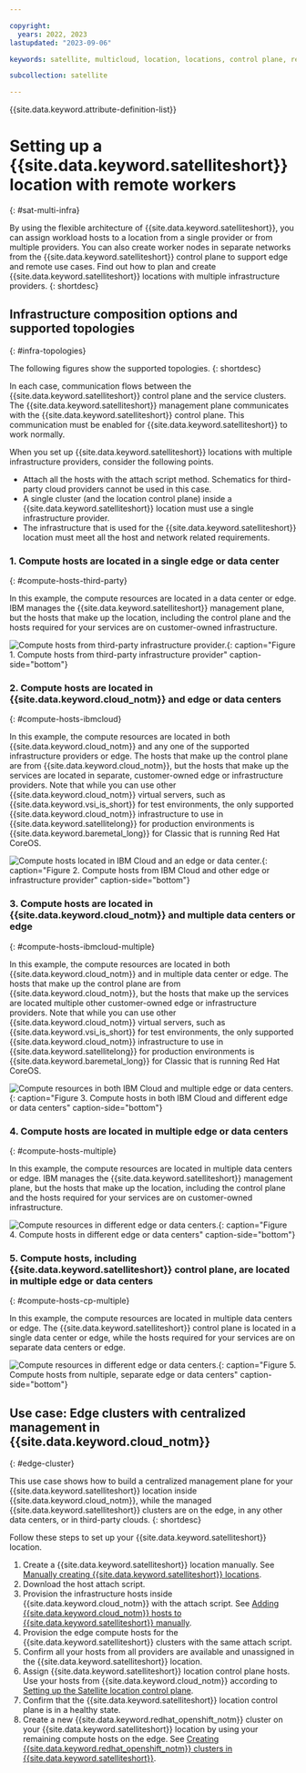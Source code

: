 ```yaml
---

copyright:
  years: 2022, 2023
lastupdated: "2023-09-06"

keywords: satellite, multicloud, location, locations, control plane, remote workers

subcollection: satellite

---
```


{{site.data.keyword.attribute-definition-list}}


# Setting up a {{site.data.keyword.satelliteshort}} location with remote workers
{: #sat-multi-infra}

By using the flexible architecture of {{site.data.keyword.satelliteshort}}, you can assign workload hosts to a location from a single provider or from multiple providers. You can also create worker nodes in separate networks from the {{site.data.keyword.satelliteshort}} control plane to support edge and remote use cases. Find out how to plan and create {{site.data.keyword.satelliteshort}} locations with multiple infrastructure providers.
{: shortdesc} 

## Infrastructure composition options and supported topologies
{: #infra-topologies}

The following figures show the supported topologies. 
{: shortdesc} 

In each case, communication flows between the {{site.data.keyword.satelliteshort}} control plane and the service clusters. The {{site.data.keyword.satelliteshort}} management plane communicates with the {{site.data.keyword.satelliteshort}} control plane. This communication must be enabled for {{site.data.keyword.satelliteshort}} to work normally.

When you set up {{site.data.keyword.satelliteshort}} locations with multiple infrastructure providers, consider the following points.

- Attach all the hosts with the attach script method. Schematics for third-party cloud providers cannot be used in this case.
- A single cluster (and the location control plane) inside a {{site.data.keyword.satelliteshort}} location must use a single infrastructure provider.
- The infrastructure that is used for the {{site.data.keyword.satelliteshort}} location must meet all the host and network related requirements.

### 1. Compute hosts are located in a single edge or data center
{: #compute-hosts-third-party}

In this example, the compute resources are located in a data center or edge. IBM manages the {{site.data.keyword.satelliteshort}} management plane, but the hosts that make up the location, including the control plane and the hosts required for your services are on customer-owned infrastructure.

![Compute hosts from third-party infrastructure provider.](images/topology-1.svg){: caption="Figure 1. Compute hosts from third-party infrastructure provider" caption-side="bottom"}

### 2. Compute hosts are located in {{site.data.keyword.cloud_notm}} and edge or data centers
{: #compute-hosts-ibmcloud}

In this example, the compute resources are located in both {{site.data.keyword.cloud_notm}} and any one of the supported infrastructure providers or edge. The hosts that make up the control plane are from {{site.data.keyword.cloud_notm}}, but the hosts that make up the services are located in separate, customer-owned edge or infrastructure providers. Note that while you can use other {{site.data.keyword.cloud_notm}} virtual servers, such as {{site.data.keyword.vsi_is_short}} for test environments, the only supported {{site.data.keyword.cloud_notm}} infrastructure to use in {{site.data.keyword.satellitelong}} for production environments is {{site.data.keyword.baremetal_long}} for Classic that is running Red Hat CoreOS.

![Compute hosts located in IBM Cloud and an edge or data center.](images/topology-2.svg){: caption="Figure 2. Compute hosts from IBM Cloud and other edge or infrastructure provider" caption-side="bottom"}

### 3. Compute hosts are located in {{site.data.keyword.cloud_notm}} and multiple data centers or edge
{: #compute-hosts-ibmcloud-multiple}

In this example, the compute resources are located in both {{site.data.keyword.cloud_notm}} and in multiple data center or edge. The hosts that make up the control plane are from {{site.data.keyword.cloud_notm}}, but the hosts that make up the services are located multiple other customer-owned edge or infrastructure providers. Note that while you can use other {{site.data.keyword.cloud_notm}} virtual servers, such as {{site.data.keyword.vsi_is_short}} for test environments, the only supported {{site.data.keyword.cloud_notm}} infrastructure to use in {{site.data.keyword.satellitelong}} for production environments is {{site.data.keyword.baremetal_long}} for Classic that is running Red Hat CoreOS.

![Compute resources in both IBM Cloud and multiple edge or data centers.](images/topology-3.svg){: caption="Figure 3. Compute hosts in both IBM Cloud and different edge or data centers" caption-side="bottom"}

### 4. Compute hosts are located in multiple edge or data centers
{: #compute-hosts-multiple}

In this example, the compute resources are located in multiple data centers or edge. IBM manages the {{site.data.keyword.satelliteshort}} management plane, but the hosts that make up the location, including the control plane and the hosts required for your services are on customer-owned infrastructure.

![Compute resources in different edge or data centers.](images/topology-4.svg){: caption="Figure 4. Compute hosts in different edge or data centers" caption-side="bottom"}

### 5. Compute hosts, including {{site.data.keyword.satelliteshort}} control plane, are located in multiple edge or data centers
{: #compute-hosts-cp-multiple}

In this example, the compute resources are located in multiple data centers or edge. The {{site.data.keyword.satelliteshort}} control plane is located in a single data center or edge, while the hosts required for your services are on separate data centers or edge.

![Compute resources in different edge or data centers.](images/topology-5.svg){: caption="Figure 5. Compute hosts from nultiple, separate edge or data centers" caption-side="bottom"}

## Use case: Edge clusters with centralized management in {{site.data.keyword.cloud_notm}}
{: #edge-cluster}

This use case shows how to build a centralized management plane for your {{site.data.keyword.satelliteshort}} location inside {{site.data.keyword.cloud_notm}}, while the managed {{site.data.keyword.satelliteshort}} clusters are on the edge, in any other data centers, or in third-party clouds.
{: shortdesc} 

Follow these steps to set up your {{site.data.keyword.satelliteshort}} location.

1. Create a {{site.data.keyword.satelliteshort}} location manually. See [Manually creating {{site.data.keyword.satelliteshort}} locations](/docs/satellite?topic=satellite-loc-manual-create).
2. Download the host attach script.
3. Provision the infrastructure hosts inside {{site.data.keyword.cloud_notm}} with the attach script. See [Adding {{site.data.keyword.cloud_notm}} hosts to {{site.data.keyword.satelliteshort}} manually](/docs/satellite?topic=satellite-ibm#ibm-host-attach).
4. Provision the edge compute hosts for the {{site.data.keyword.satelliteshort}} clusters with the same attach script.
5. Confirm all your hosts from all providers are available and unassigned in the {{site.data.keyword.satelliteshort}} location.
6. Assign {{site.data.keyword.satelliteshort}} location control plane hosts. Use your hosts from {{site.data.keyword.cloud_notm}} according to [Setting up the Satellite location control plane](/docs/satellite?topic=satellite-setup-control-plane).
7. Confirm that the {{site.data.keyword.satelliteshort}} location control plane is in a healthy state.
8. Create a new {{site.data.keyword.redhat_openshift_notm}} cluster on your {{site.data.keyword.satelliteshort}} location by using your remaining compute hosts on the edge. See [Creating {{site.data.keyword.redhat_openshift_notm}} clusters in {{site.data.keyword.satelliteshort}}](/docs/openshift?topic=openshift-satellite-clusters).

